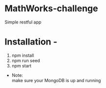 # MathWorks-challenge  
Simple restful app  
# Installation -  
1. npm install  
1. npm run seed  
1. npm start  
* Note:  
make sure your MongoDB is up and running  

